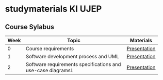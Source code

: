 # studymaterials KI UJEP

## Course Sylabus

<table>
    <thead>
        <tr>
            <th>Week</th>
            <th>Topic</th>
            <th>Materials</th>
        </tr>
    </thead>
    <tbody>
        <tr>
            <td>0</td>
            <td>Course requirements</td>
            <td><a href="https://docs.google.com/presentation/d/11IlrT5-xWoy0tUTqTvqySsDKVWZzlCWLmhqHYCUM7T8/edit#slide=id.p">Presentation</a></td>
        </tr>
        <tr>
            <td>1</td>
            <td>Software development process and UML</td>
            <td><a href="https://docs.google.com/presentation/d/11IlrT5-xWoy0tUTqTvqySsDKVWZzlCWLmhqHYCUM7T8/edit#slide=id.g287fc05265a_0_6">Presentation</a></td>
        </tr>
        <tr>
            <td>2</td>
            <td>Software requirements specifications and use-case diagramsL</td>
            <td><a href="https://docs.google.com/presentation/d/11IlrT5-xWoy0tUTqTvqySsDKVWZzlCWLmhqHYCUM7T8/edit#slide=id.g287fc05265a_0_102">Presentation</a></td>
        </tr>
    </tbody>
</table>
